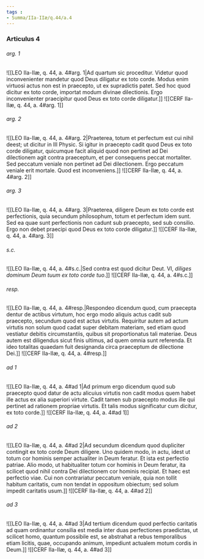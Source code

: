 ```yaml
---
tags : 
- Summa/IIa-IIæ/q.44/a.4
---
```


### Articulus 4

###### arg. 1
![[LEO IIa-IIæ, q. 44, a. 4#arg. 1|Ad quartum sic proceditur. Videtur quod inconvenienter mandetur quod Deus diligatur ex toto corde. Modus enim virtuosi actus non est in praecepto, ut ex supradictis patet. Sed hoc quod dicitur ex toto corde, importat modum divinae dilectionis. Ergo inconvenienter praecipitur quod Deus ex toto corde diligatur.]]
![[CERF IIa-IIæ, q. 44, a. 4#arg. 1]]

###### arg. 2
![[LEO IIa-IIæ, q. 44, a. 4#arg. 2|Praeterea, totum et perfectum est cui nihil deest; ut dicitur in III Physic. Si igitur in praecepto cadit quod Deus ex toto corde diligatur, quicumque facit aliquid quod non pertinet ad Dei dilectionem agit contra praeceptum, et per consequens peccat mortaliter. Sed peccatum veniale non pertinet ad Dei dilectionem. Ergo peccatum veniale erit mortale. Quod est inconveniens.]]
![[CERF IIa-IIæ, q. 44, a. 4#arg. 2]]

###### arg. 3
![[LEO IIa-IIæ, q. 44, a. 4#arg. 3|Praeterea, diligere Deum ex toto corde est perfectionis, quia secundum philosophum, totum et perfectum idem sunt. Sed ea quae sunt perfectionis non cadunt sub praecepto, sed sub consilio. Ergo non debet praecipi quod Deus ex toto corde diligatur.]]
![[CERF IIa-IIæ, q. 44, a. 4#arg. 3]]

###### s.c.
![[LEO IIa-IIæ, q. 44, a. 4#s.c.|Sed contra est quod dicitur Deut. VI, *diliges dominum Deum tuum ex toto corde tuo*.]]
![[CERF IIa-IIæ, q. 44, a. 4#s.c.]]

###### resp.
![[LEO IIa-IIæ, q. 44, a. 4#resp.|Respondeo dicendum quod, cum praecepta dentur de actibus virtutum, hoc ergo modo aliquis actus cadit sub praecepto, secundum quod est actus virtutis. Requiritur autem ad actum virtutis non solum quod cadat super debitam materiam, sed etiam quod vestiatur debitis circumstantiis, quibus sit proportionatus tali materiae. Deus autem est diligendus sicut finis ultimus, ad quem omnia sunt referenda. Et ideo totalitas quaedam fuit designanda circa praeceptum de dilectione Dei.]]
![[CERF IIa-IIæ, q. 44, a. 4#resp.]]

###### ad 1
![[LEO IIa-IIæ, q. 44, a. 4#ad 1|Ad primum ergo dicendum quod sub praecepto quod datur de actu alicuius virtutis non cadit modus quem habet ille actus ex alia superiori virtute. Cadit tamen sub praecepto modus ille qui pertinet ad rationem propriae virtutis. Et talis modus significatur cum dicitur, ex toto corde.]]
![[CERF IIa-IIæ, q. 44, a. 4#ad 1]]

###### ad 2
![[LEO IIa-IIæ, q. 44, a. 4#ad 2|Ad secundum dicendum quod dupliciter contingit ex toto corde Deum diligere. Uno quidem modo, in actu, idest ut totum cor hominis semper actualiter in Deum feratur. Et ista est perfectio patriae. Alio modo, ut habitualiter totum cor hominis in Deum feratur, ita scilicet quod nihil contra Dei dilectionem cor hominis recipiat. Et haec est perfectio viae. Cui non contrariatur peccatum veniale, quia non tollit habitum caritatis, cum non tendat in oppositum obiectum; sed solum impedit caritatis usum.]]
![[CERF IIa-IIæ, q. 44, a. 4#ad 2]]

###### ad 3
![[LEO IIa-IIæ, q. 44, a. 4#ad 3|Ad tertium dicendum quod perfectio caritatis ad quam ordinantur consilia est media inter duas perfectiones praedictas, ut scilicet homo, quantum possibile est, se abstrahat a rebus temporalibus etiam licitis, quae, occupando animum, impediunt actualem motum cordis in Deum.]]
![[CERF IIa-IIæ, q. 44, a. 4#ad 3]]

